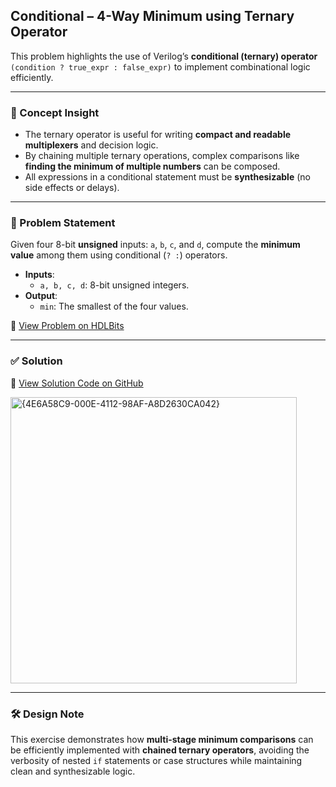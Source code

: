 ## Conditional – 4-Way Minimum using Ternary Operator

This problem highlights the use of Verilog’s **conditional (ternary) operator** `(condition ? true_expr : false_expr)` to implement combinational logic efficiently.

---

### 🧠 Concept Insight  
- The ternary operator is useful for writing **compact and readable multiplexers** and decision logic.
- By chaining multiple ternary operations, complex comparisons like **finding the minimum of multiple numbers** can be composed.
- All expressions in a conditional statement must be **synthesizable** (no side effects or delays).

---

### 📘 Problem Statement  
Given four 8-bit **unsigned** inputs: `a`, `b`, `c`, and `d`, compute the **minimum value** among them using conditional (`? :`) operators.

- **Inputs**:
  - `a, b, c, d`: 8-bit unsigned integers.
- **Output**:
  - `min`: The smallest of the four values.

🔗 [View Problem on HDLBits](https://hdlbits.01xz.net/wiki/Conditional)

---

### ✅ Solution  
📄 [View Solution Code on GitHub](https://github.com/EswarAdithya011/HDLBits/blob/main/Problem%20Sets/2.%20Verilog%20Language/2.5%20More%20Verilog%20Features/2.5.1%20Conditional%20ternary%20operator/conditional.v)

<img width="458" alt="{4E6A58C9-000E-4112-98AF-A8D2630CA042}" src="https://github.com/user-attachments/assets/1cf78297-11f9-41bf-9f13-677304441ebe" />

---

### 🛠 Design Note  
This exercise demonstrates how **multi-stage minimum comparisons** can be efficiently implemented with **chained ternary operators**, avoiding the verbosity of nested `if` statements or case structures while maintaining clean and synthesizable logic.
